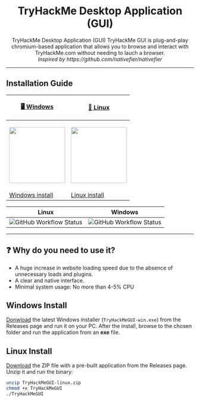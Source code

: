 <h1 align="center">
TryHackMe Desktop Application (GUI)
</h1>
<p align="center">
TryHackMe Desktop Application (GUI)
TryHackMe GUI is plug-and-play chromium-based application that allows you to browse and interact with TryHackMe.com without needing to lauch a browser. <br>
  <i>Inspired by https://github.com/nativefier/nativefier</i>
</p>
<hr>

## Installation Guide

| <p align="center"><a href="https://github.com/Swafox/tryhackme-gui">🖥️ Windows | <p align="center"><a href="https://github.com/Swafox/tryhackme-gui">🐧 Linux |
| --------------------------------------------------------------------- | --------------------------------------------------------------------------------- |
| <p align="center"><img src="https://cdn.svgporn.com/logos/microsoft-windows.svg" width="150" height="150" /></p>    | <p align="center"><img src="https://cdn.svgporn.com/logos/linux-tux.svg" width="150" height="150" /></p>                |
| <a href="https://github.com/Swafox/tryhackme-gui#windows-install"> Windows install                             | <a href="https://github.com/Swafox/tryhackme-gui#linux-install"> Linux install                                              |

| Linux                                                                                                                   | Windows
| ----------------------------------------------------------------------------------------------------------------------- | -------------------------------------------------------------------------------------------------------------------------- |
| ![GitHub Workflow Status](https://img.shields.io/github/workflow/status/ciphey/ciphey/Python%20application?label=Linux) | ![GitHub Workflow Status](https://img.shields.io/github/checks-status/Swafox/tryhackme-gui/1.1?color=green&label=Windows&logo=Windows) | ![GitHub Workflow Status](https://img.shields.io/github/checks-status/Swafox/tryhackme-gui/1.1?color=green&label=Linux&logo=Linux) |
<hr>

## ❓ Why do you need to use it?
- A huge increase in website loading speed due to the absence of unnecessary loads and plugins.
- A clear and native interface.
- Minimal system usage: No more than 4-5% CPU

## Windows Install
<a href="https://github.com/Swafox/tryhackme-gui/releases/download/1.1/TryHackMeGUI-win.exe">Donwload</a> the latest Windows installer (`TryHackMeGUI-win.exe`) from the Releases page and run it on your PC. After the install, browse to the chosen folder and run the application from an **exe** file.

## Linux Install
<a href="https://github.com/Swafox/tryhackme-gui/releases/download/1.1/TryHackMeGUI-linux.zip">Download</a> the ZIP file with a pre-built application from the Releases page.
Unzip it and run the binary:
```bash
unzip TryHackMeGUI-linux.zip
chmod +x TryHackMeGUI
./TryHackMeGUI
```
